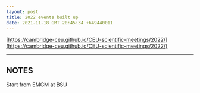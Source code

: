 ```yaml
---
layout: post
title: 2022 events built up
date: 2021-11-18 GMT 20:45:34 +649440011
---
```


[https://cambridge-ceu.github.io/CEU-scientific-meetings/2022/](https://cambridge-ceu.github.io/CEU-scientific-meetings/2022/)

<!--more-->

---

## NOTES

Start from EMGM at BSU
